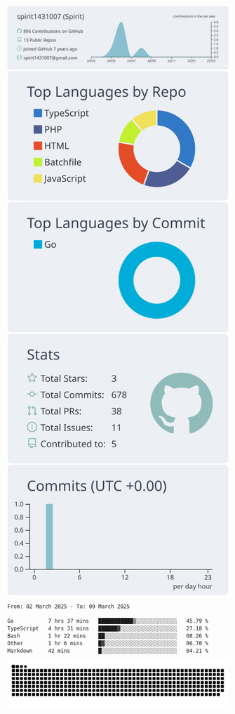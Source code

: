 [![](https://raw.githubusercontent.com/spirit1431007/spirit1431007/master/profile-summary-card-output/nord_bright/0-profile-details.svg)](https://git.io/spiritx)
[![](https://raw.githubusercontent.com/spirit1431007/spirit1431007/master/profile-summary-card-output/nord_bright/1-repos-per-language.svg)](https://git.io/spiritx) [![](https://raw.githubusercontent.com/spirit1431007/spirit1431007/master/profile-summary-card-output/nord_bright/2-most-commit-language.svg)](https://git.io/spiritx)
[![](https://raw.githubusercontent.com/spirit1431007/spirit1431007/master/profile-summary-card-output/nord_bright/3-stats.svg)](https://git.io/spiritx) [![](https://raw.githubusercontent.com/spirit1431007/spirit1431007/master/profile-summary-card-output/nord_bright/4-productive-time.svg)](https://git.io/spiritx)

<!--START_SECTION:waka-->

```txt
From: 02 March 2025 - To: 09 March 2025

Go           7 hrs 37 mins   ███████████▒░░░░░░░░░░░░░   45.79 %
TypeScript   4 hrs 31 mins   ██████▓░░░░░░░░░░░░░░░░░░   27.18 %
Bash         1 hr 22 mins    ██░░░░░░░░░░░░░░░░░░░░░░░   08.26 %
Other        1 hr 6 mins     █▓░░░░░░░░░░░░░░░░░░░░░░░   06.70 %
Markdown     42 mins         █░░░░░░░░░░░░░░░░░░░░░░░░   04.21 %
```

<!--END_SECTION:waka-->

![contribution](https://github.com/spirit1431007/spirit1431007/blob/output/github-contribution-grid-snake.svg)

